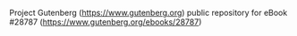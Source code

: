 Project Gutenberg (https://www.gutenberg.org) public repository for eBook #28787 (https://www.gutenberg.org/ebooks/28787)
